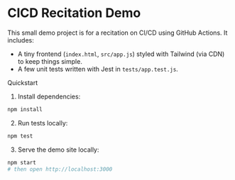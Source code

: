 # CICD Recitation Demo

This small demo project is for a recitation on CI/CD using GitHub Actions. It includes:

- A tiny frontend (`index.html`, `src/app.js`) styled with Tailwind (via CDN) to keep things simple.
- A few unit tests written with Jest in `tests/app.test.js`.

Quickstart

1. Install dependencies:

```bash
npm install
```

2. Run tests locally:

```bash
npm test
```

3. Serve the demo site locally:

```bash
npm start
# then open http://localhost:3000
```
